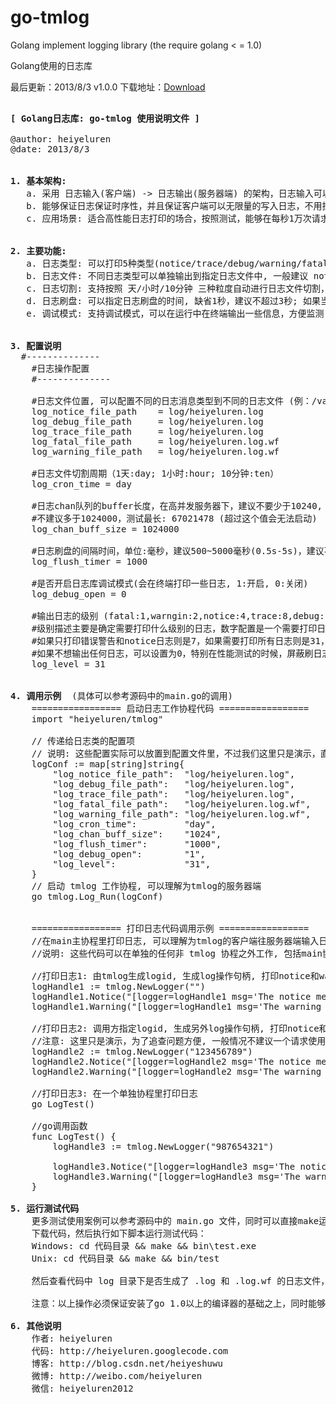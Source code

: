 go-tmlog
========

Golang implement logging library (the require golang &lt; = 1.0)

Golang使用的日志库


最后更新：2013/8/3 v1.0.0
下载地址：<a href="http://heiyeluren.googlecode.com/files/go-tmlog-v1.0.0.zip">Download</a>


<pre>

<b>[ Golang日志库: go-tmlog 使用说明文件 ]</b>

@author: heiyeluren
@date: 2013/8/3


<b>1. 基本架构:</b>
   a. 采用 日志输入(客户端) -> 日志输出(服务器端) 的架构，日志输入可以任意调用，日志输出是一个单独协程在工作,
   b. 能够保证日志保证时序性，并且保证客户端可以无限量的写入日志，不用担心阻塞而影响性能.
   c. 应用场景: 适合高性能日志打印的场合，按照测试，能够在每秒1万次请求的后端服务上进行日志打印，不会对性能有太多影响


<b>2. 主要功能:</b>
   a. 日志类型: 可以打印5种类型(notice/trace/debug/warning/fatal)的日志，并且代码很容易新增类型，不过基本够用了, 同时可以配置里定制那些日志类型需要记录, 一般推荐最少最少记录 notice/warning/fatal 三种日志
   b. 日志文件: 不同日志类型可以单独输出到指定日志文件中, 一般建议 notice/trace/debug 放一个日志文件, warning/fatal 放一个日志文件
   c. 日志切割: 支持按照 天/小时/10分钟 三种粒度自动进行日志文件切割，方便控制日志文件大小
   d. 日志刷盘: 可以指定日志刷盘的时间, 缺省1秒，建议不超过3秒; 如果当前日志达到缓存90%占用，会自动刷盘，保证不会阻塞写日志操作
   e. 调试模式: 支持调试模式，可以在运行中在终端输出一些信息，方便监测


<b>3. 配置说明</b>
  #--------------
	#日志操作配置
	#--------------

	#日志文件位置, 可以配置不同的日志消息类型到不同的日志文件 (例：/var/log/heiyeluren.log)
	log_notice_file_path	= log/heiyeluren.log
	log_debug_file_path	    = log/heiyeluren.log
	log_trace_file_path	    = log/heiyeluren.log
	log_fatal_file_path	    = log/heiyeluren.log.wf
	log_warning_file_path	= log/heiyeluren.log.wf

	#日志文件切割周期（1天:day; 1小时:hour; 10分钟:ten）
	log_cron_time = day

	#日志chan队列的buffer长度，在高并发服务器下，建议不要少于10240, 越大越好
	#不建议多于1024000，测试最长: 67021478 (超过这个值会无法启动)
	log_chan_buff_size = 1024000

	#日志刷盘的间隔时间，单位:毫秒，建议500~5000毫秒(0.5s-5s)，建议不超过30秒
	log_flush_timer = 1000

	#是否开启日志库调试模式(会在终端打印一些日志, 1:开启, 0:关闭)
	log_debug_open = 0

	#输出日志的级别 (fatal:1,warngin:2,notice:4,trace:8,debug:16)
	#级别描述主要是确定需要打印什么级别的日志，数字配置是一个需要打印日志级别数字的"或"操作总数(简单理解为加)
	#如果只打印错误警告和notice日志则是7，如果需要打印所有日志则是31，如果只需打印除trace以外的日志，则是23
	#如果不想输出任何日志，可以设置为0，特别在性能测试的时候，屏蔽刷日志带来的影响
	log_level = 31
 

<b>4. 调用示例 </b> (具体可以参考源码中的main.go的调用)
	================= 启动日志工作协程代码 =================
    import "heiyeluren/tmlog"

    // 传递给日志类的配置项
    // 说明: 这些配置实际可以放置到配置文件里，不过我们这里只是演示，直接就生成map了
    logConf := map[string]string{
        "log_notice_file_path":  "log/heiyeluren.log",
        "log_debug_file_path":   "log/heiyeluren.log",
        "log_trace_file_path":   "log/heiyeluren.log",
        "log_fatal_file_path":   "log/heiyeluren.log.wf",
        "log_warning_file_path": "log/heiyeluren.log.wf",
        "log_cron_time":         "day",
        "log_chan_buff_size":    "1024",
        "log_flush_timer":       "1000",
        "log_debug_open":        "1",
        "log_level":             "31",
    }
    // 启动 tmlog 工作协程, 可以理解为tmlog的服务器端
    go tmlog.Log_Run(logConf)


	================= 打印日志代码调用示例 =================
    //在main主协程里打印日志, 可以理解为tmlog的客户端往服务器端输入日志
    //说明: 这些代码可以在单独的任何非 tmlog 协程之外工作, 包括main协程, 或者是某些业务处理协程    

    //打印日志1: 由tmlog生成logid, 生成log操作句柄, 打印notice和warning两条日志
    logHandle1 := tmlog.NewLogger("")
    logHandle1.Notice("[logger=logHandle1 msg='The notice message is test']")
    logHandle1.Warning("[logger=logHandle1 msg='The warning message is test']")

    //打印日志2: 调用方指定logid, 生成另外log操作句柄, 打印notice和warning两条日志
    //注意: 这里只是演示，为了追查问题方便, 一般情况不建议一个请求使用多个logid
    logHandle2 := tmlog.NewLogger("123456789")
    logHandle2.Notice("[logger=logHandle2 msg='The notice message is test']")
    logHandle2.Warning("[logger=logHandle2 msg='The warning message is test']")

    //打印日志3: 在一个单独协程里打印日志
    go LogTest()

	//go调用函数
    func LogTest() {
        logHandle3 := tmlog.NewLogger("987654321")

        logHandle3.Notice("[logger=logHandle3 msg='The notice message is test']")
        logHandle3.Warning("[logger=logHandle3 msg='The warning message is test']")
    }    

<b>5. 运行测试代码</b>
	更多测试使用案例可以参考源码中的 main.go 文件，同时可以直接make运行该代码
	下载代码，然后执行如下脚本运行测试代码：
	Windows: cd 代码目录 && make && bin\test.exe
    Unix: cd 代码目录 && make && bin/test
   
	然后查看代码中 log 目录下是否生成了 .log 和 .log.wf 的日志文件，可以反复运行 test程序，然后使用 tail 或记事本持续观察日志文件变化。
	
	注意：以上操作必须保证安装了go 1.0以上的编译器的基础之上，同时能够正常访问go命令的情况下才能正常运行。如果不了解如何使用golang编译工具，请预先学习一下。

<b>6. 其他说明</b>
	作者: heiyeluren
    代码: http://heiyeluren.googlecode.com
	博客: http://blog.csdn.net/heiyeshuwu
	微博: http://weibo.com/heiyeluren
	微信: heiyeluren2012



</pre>
